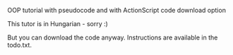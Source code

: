 

OOP tutorial with pseudocode and with ActionScript code download option



This tutor is in Hungarian - sorry :)

But you can download the code anyway. Instructions are available in the todo.txt.